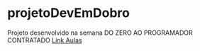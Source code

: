 # projetoDevEmDobro
Projeto desenvolvido na semana DO ZERO AO PROGRAMADOR CONTRATADO
<a href="https://www.youtube.com/watch?v=mNZ9Xd4cEbM&t=3511s&ab_channel=DevemDobro" target="_blank">Link Aulas</a>